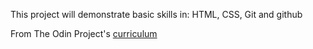 This project will demonstrate basic skills in:
HTML,
CSS,
Git and github

From The Odin Project's [curriculum](http://www.theodinproject.com/courses/web-development-101/lessons/html-css)